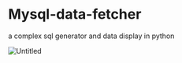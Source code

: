 # Mysql-data-fetcher

a complex sql generator and data display in python

![Untitled](https://github.com/user-attachments/assets/37632184-e85f-4666-ba4c-a27cab23fe19)
